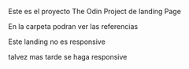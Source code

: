 Este es el proyecto The Odin Project de landing Page

En la carpeta podran ver las referencias

Este landing no es responsive

talvez mas tarde se haga responsive
